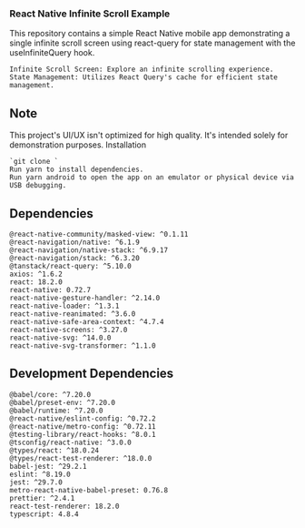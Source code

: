 ### React Native Infinite Scroll Example

This repository contains a simple React Native mobile app demonstrating a single infinite scroll screen using react-query for state management with the useInfiniteQuery hook.

    Infinite Scroll Screen: Explore an infinite scrolling experience.
    State Management: Utilizes React Query's cache for efficient state management.

## Note

This project's UI/UX isn't optimized for high quality. It's intended solely for demonstration purposes.
Installation

    `git clone `
    Run yarn to install dependencies.
    Run yarn android to open the app on an emulator or physical device via USB debugging.

## Dependencies

    @react-native-community/masked-view: ^0.1.11
    @react-navigation/native: ^6.1.9
    @react-navigation/native-stack: ^6.9.17
    @react-navigation/stack: ^6.3.20
    @tanstack/react-query: ^5.10.0
    axios: ^1.6.2
    react: 18.2.0
    react-native: 0.72.7
    react-native-gesture-handler: ^2.14.0
    react-native-loader: ^1.3.1
    react-native-reanimated: ^3.6.0
    react-native-safe-area-context: ^4.7.4
    react-native-screens: ^3.27.0
    react-native-svg: ^14.0.0
    react-native-svg-transformer: ^1.1.0

## Development Dependencies

    @babel/core: ^7.20.0
    @babel/preset-env: ^7.20.0
    @babel/runtime: ^7.20.0
    @react-native/eslint-config: ^0.72.2
    @react-native/metro-config: ^0.72.11
    @testing-library/react-hooks: ^8.0.1
    @tsconfig/react-native: ^3.0.0
    @types/react: ^18.0.24
    @types/react-test-renderer: ^18.0.0
    babel-jest: ^29.2.1
    eslint: ^8.19.0
    jest: ^29.7.0
    metro-react-native-babel-preset: 0.76.8
    prettier: ^2.4.1
    react-test-renderer: 18.2.0
    typescript: 4.8.4
